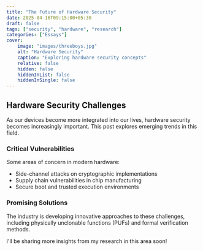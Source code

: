 ```yaml
---
title: "The Future of Hardware Security"
date: 2025-04-16T09:15:00+05:30
draft: false
tags: ["security", "hardware", "research"]
categories: ["Essays"]
cover:
    image: "images/threeboys.jpg"
    alt: "Hardware Security"
    caption: "Exploring hardware security concepts"
    relative: false
    hidden: false
    hiddenInList: false
    hiddenInSingle: false
---
```


## Hardware Security Challenges

As our devices become more integrated into our lives, hardware security becomes increasingly important. This post explores emerging trends in this field.

### Critical Vulnerabilities

Some areas of concern in modern hardware:

- Side-channel attacks on cryptographic implementations
- Supply chain vulnerabilities in chip manufacturing
- Secure boot and trusted execution environments

### Promising Solutions

The industry is developing innovative approaches to these challenges, including physically unclonable functions (PUFs) and formal verification methods.

I'll be sharing more insights from my research in this area soon!
